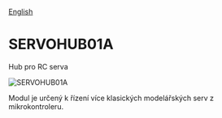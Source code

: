 
[English](./README.md)
<!--- module --->
# SERVOHUB01A
<!--- Emodule --->

<!--- subtitle --->Hub pro RC serva<!--- Esubtitle --->

![SERVOHUB01A](/doc/img/SERVOHUB01A_top_big.jpg)

<!--- description --->Modul je určený k řízení více klasických modelářských serv z mikrokontroleru.<!--- Edescription --->
            